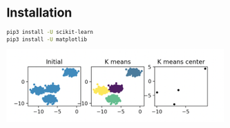 # Installation
```bash
pip3 install -U scikit-learn
pip3 install -U matplotlib
```
![Result](./k-means.png)
